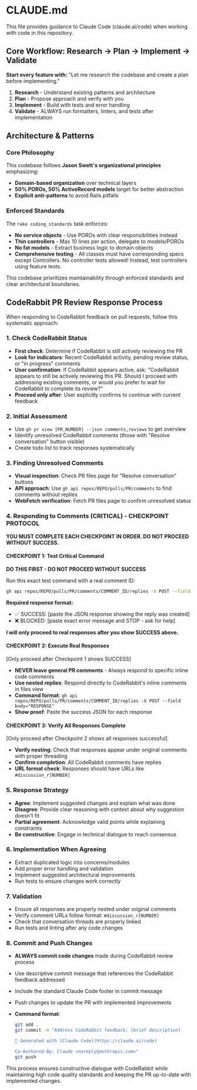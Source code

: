 # CLAUDE.md

This file provides guidance to Claude Code (claude.ai/code) when working with code in this repository.

## Core Workflow: Research → Plan → Implement → Validate

**Start every feature with:** "Let me research the codebase and create a plan before implementing."

1. **Research** - Understand existing patterns and architecture
2. **Plan** - Propose approach and verify with you
3. **Implement** - Build with tests and error handling
4. **Validate** - ALWAYS run formatters, linters, and tests after implementation

## Architecture & Patterns

### Core Philosophy

This codebase follows **Jason Swett's organizational principles** emphasizing:

- **Domain-based organization** over technical layers
- **50% POROs, 50% ActiveRecord models** target for better abstraction
- **Explicit anti-patterns** to avoid Rails pitfalls

### Enforced Standards

The `rake coding_standards` task enforces:

- **No service objects** - Use POROs with clear responsibilities instead
- **Thin controllers** - Max 10 lines per action, delegate to models/POROs
- **No fat models** - Extract business logic to domain objects
- **Comprehensive testing** - All classes must have corresponding specs except Controllers. No controller tests allowed! Instead, test controllers using feature tests.

This codebase prioritizes maintainability through enforced standards and clear architectural boundaries.

## CodeRabbit PR Review Response Process

When responding to CodeRabbit feedback on pull requests, follow this systematic approach:

### 1. Check CodeRabbit Status

- **First check**: Determine if CodeRabbit is still actively reviewing the PR
- **Look for indicators**: Recent CodeRabbit activity, pending review status, or "in progress" comments
- **User confirmation**: If CodeRabbit appears active, ask: "CodeRabbit appears to still be actively reviewing this PR. Should I proceed with addressing existing comments, or would you prefer to wait for CodeRabbit to complete its review?"
- **Proceed only after**: User explicitly confirms to continue with current feedback

### 2. Initial Assessment

- Use `gh pr view [PR_NUMBER] --json comments,reviews` to get overview
- Identify unresolved CodeRabbit comments (those with "Resolve conversation" button visible)
- Create todo list to track responses systematically

### 3. Finding Unresolved Comments

- **Visual inspection**: Check PR files page for "Resolve conversation" buttons
- **API approach**: Use `gh api repos/REPO/pulls/PR/comments` to find comments without replies
- **WebFetch verification**: Fetch PR files page to confirm unresolved status

### 4. Responding to Comments (CRITICAL) - CHECKPOINT PROTOCOL

**YOU MUST COMPLETE EACH CHECKPOINT IN ORDER. DO NOT PROCEED WITHOUT SUCCESS.**

#### CHECKPOINT 1: Test Critical Command
**DO THIS FIRST - DO NOT PROCEED WITHOUT SUCCESS**

Run this exact test command with a real comment ID:
```bash
gh api repos/REPO/pulls/PR/comments/COMMENT_ID/replies -X POST --field body="TEST - please ignore"
```

**Required response format:**
- ✅ SUCCESS: [paste the JSON response showing the reply was created]
- ❌ BLOCKED: [paste exact error message and STOP - ask for help]

**I will only proceed to real responses after you show SUCCESS above.**

#### CHECKPOINT 2: Execute Real Responses
[Only proceed after Checkpoint 1 shows SUCCESS]

- **NEVER leave general PR comments** - Always respond to specific inline code comments
- **Use nested replies**: Respond directly to CodeRabbit's inline comments in files view
- **Command format**: `gh api repos/REPO/pulls/PR/comments/COMMENT_ID/replies -X POST --field body="RESPONSE"`
- **Show proof**: Paste the success JSON for each response

#### CHECKPOINT 3: Verify All Responses Complete
[Only proceed after Checkpoint 2 shows all responses successful]

- **Verify nesting**: Check that responses appear under original comments with proper threading
- **Confirm completion**: All CodeRabbit comments have replies
- **URL format check**: Responses should have URLs like `#discussion_r[NUMBER]`

### 5. Response Strategy

- **Agree**: Implement suggested changes and explain what was done
- **Disagree**: Provide clear reasoning with context about why suggestion doesn't fit
- **Partial agreement**: Acknowledge valid points while explaining constraints
- **Be constructive**: Engage in technical dialogue to reach consensus

### 6. Implementation When Agreeing

- Extract duplicated logic into concerns/modules
- Add proper error handling and validation
- Implement suggested architectural improvements
- Run tests to ensure changes work correctly

### 7. Validation

- Ensure all responses are properly nested under original comments
- Verify comment URLs follow format: `#discussion_r[NUMBER]`
- Check that conversation threads are properly linked
- Run tests and linting after any code changes

### 8. Commit and Push Changes

- **ALWAYS commit code changes** made during CodeRabbit review process
- Use descriptive commit message that references the CodeRabbit feedback addressed
- Include the standard Claude Code footer in commit message
- Push changes to update the PR with implemented improvements
- **Command format**:

  ```bash
  git add .
  git commit -m "Address CodeRabbit feedback: [brief description]

  🤖 Generated with [Claude Code](https://claude.ai/code)

  Co-Authored-By: Claude <noreply@anthropic.com>"
  git push
  ```

This process ensures constructive dialogue with CodeRabbit while maintaining high code quality standards and keeping the PR up-to-date with implemented changes.
